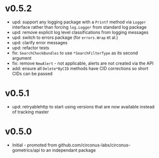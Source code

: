 # v0.5.2

* upd: support any logging package with a `Printf` method via `Logger` interface rather than forcing `log.Logger` from standard log package
* upd: remove explicit log level classifications from logging messages
* upd: switch to errors package (for `errors.Wrap` et al.)
* upd: clarify error messages
* upd: refactor tests
* fix: `SearchCheckBundles` to use `*SearchFilterType` as its second argument
* fix: remove `NewAlert` - not applicable, alerts are not created via the API
* add: ensure all `Delete*ByCID` methods have CID corrections so short CIDs can be passed

# v0.5.1

* upd: retryablehttp to start using versions that are now available instead of tracking master

# v0.5.0

* Initial - promoted from github.com/circonus-labs/circonus-gometrics/api to an independant package
